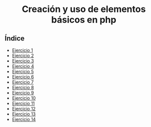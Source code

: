 <div align="center">

# Creación y uso de elementos básicos en php
<div align="justify">

## Índice

- [Ejercicio 1](https://github.com/ATPRodriguez/AED/tree/main/Elementos-basicos-en-php/Ejercicios/Ejercicio%201)
- [Ejercicio 2](https://github.com/ATPRodriguez/AED/tree/main/Elementos-basicos-en-php/Ejercicios/Ejercicio%202)
- [Ejercicio 3](https://github.com/ATPRodriguez/AED/tree/main/Elementos-basicos-en-php/Ejercicios/Ejercicio%203)
- [Ejercicio 4](https://github.com/ATPRodriguez/AED/tree/main/Elementos-basicos-en-php/Ejercicios/Ejercicio%204)
- [Ejercicio 5](https://github.com/ATPRodriguez/AED/tree/main/Elementos-basicos-en-php/Ejercicios/Ejercicio%205)
- [Ejercicio 6](https://github.com/ATPRodriguez/AED/tree/main/Elementos-basicos-en-php/Ejercicios/Ejercicio%206)
- [Ejercicio 7](https://github.com/ATPRodriguez/AED/tree/main/Elementos-basicos-en-php/Ejercicios/Ejercicio%207)
- [Ejercicio 8](https://github.com/ATPRodriguez/AED/tree/main/Elementos-basicos-en-php/Ejercicios/Ejercicio%208)
- [Ejercicio 9](https://github.com/ATPRodriguez/AED/tree/main/Elementos-basicos-en-php/Ejercicios/Ejercicio%209)
- [Ejercicio 10](https://github.com/ATPRodriguez/AED/tree/main/Elementos-basicos-en-php/Ejercicios/Ejercicio%2010)
- [Ejercicio 11](https://github.com/ATPRodriguez/AED/tree/main/Elementos-basicos-en-php/Ejercicios/Ejercicio%2011)
- [Ejercicio 12](https://github.com/ATPRodriguez/AED/tree/main/Elementos-basicos-en-php/Ejercicios/Ejercicio%2012)
- [Ejercicio 13](https://github.com/ATPRodriguez/AED/tree/main/Elementos-basicos-en-php/Ejercicios/Ejercicio%2013)
- [Ejercicio 14](https://github.com/ATPRodriguez/AED/tree/main/Elementos-basicos-en-php/Ejercicios/Ejercicio%2014)

</div>
</div>